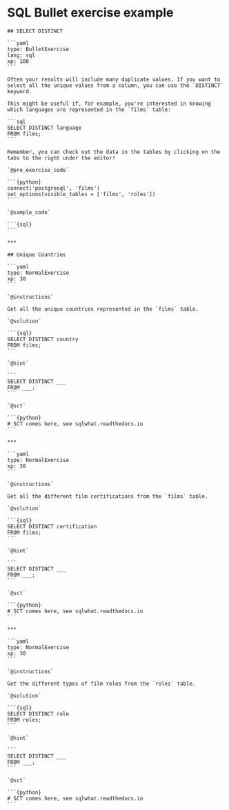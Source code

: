 # SQL Bullet exercise example

    ## SELECT DISTINCT

    ```yaml
    type: BulletExercise 
    lang: sql 
    xp: 100 
    ```

    Often your results will include many duplicate values. If you want to select all the unique values from a column, you can use the `DISTINCT` keyword.

    This might be useful if, for example, you're interested in knowing which languages are represented in the `films` table:

    ```sql
    SELECT DISTINCT language
    FROM films;
    ```

    Remember, you can check out the data in the tables by clicking on the tabs to the right under the editor!

    `@pre_exercise_code`

    ```{python}
    connect('postgresql', 'films')
    set_options(visible_tables = ['films', 'roles'])
    ```

    `@sample_code`

    ```{sql}
    ```

    ***

    ## Unique Countries

    ```yaml
    type: NormalExercise
    xp: 30
    ```

    `@instructions`

    Get all the unique countries represented in the `films` table.

    `@solution`

    ```{sql}
    SELECT DISTINCT country
    FROM films;
    ```

    `@hint`

    ```
    SELECT DISTINCT ___
    FROM ___;
    ```

    `@sct`

    ```{python}
    # SCT comes here, see sqlwhat.readthedocs.io
    ```

    ***

    ```yaml
    type: NormalExercise
    xp: 30
    ```

    `@instructions`

    Get all the different film certifications from the `films` table.

    `@solution`

    ```{sql}
    SELECT DISTINCT certification
    FROM films;
    ```

    `@hint`

    ```
    SELECT DISTINCT ___
    FROM ___;
    ```

    `@sct`

    ```{python}
    # SCT comes here, see sqlwhat.readthedocs.io
    ```

    ***

    ```yaml
    type: NormalExercise
    xp: 30
    ```

    `@instructions`

    Get the different types of film roles from the `roles` table.

    `@solution`

    ```{sql}
    SELECT DISTINCT role
    FROM roles;
    ```

    `@hint`

    ```
    SELECT DISTINCT ___
    FROM ___;
    ```

    `@sct`

    ```{python}
    # SCT comes here, see sqlwhat.readthedocs.io
    ```
